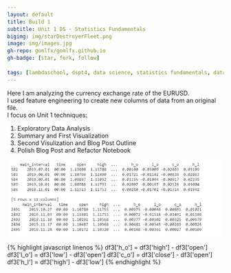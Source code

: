 ```yaml
---
layout: default
title: Build 1
subtitle: Unit 1 DS - Statistics Fundamentals
bigimg: img/starDestroyerFleet.png
image: img/images.jpg
gh-repo: gomlfx/gomlfx.github.io
gh-badge: [star, fork, follow]

tags: [lambdaschool, dspt4, data science, statistics fundamentals, data wrangling, linear algebra, build 1]
---
```

Here I am analyzing the currency exchange rate of the EURUSD.  
I used feature engineering to create new columns of data from an original file.  
I focus on Unit 1 techniques:  
1. Exploratory Data Analysis
2. Summary and First Visualization
3. Second Visulization and Blog Post Outline
4. Polish Blog Post and Refactor Notebook

![](/img/pic1.png)

{% highlight javascript linenos %}
df3['h_o'] = df3['high'] - df3['open']
df3['l_o'] = df3['low'] - df3['open']
df3['c_o'] = df3['close'] - df3['open']
df3['h_l'] = df3['high'] - df3['low']
{% endhighlight %}



